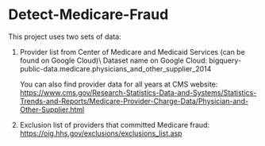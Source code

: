 # Detect-Medicare-Fraud

This project uses two sets of data:
1. Provider list from Center of Medicare and Medicaid Services (can be found on Google Cloud)\ Dataset name on Google Cloud: bigquery-public-data.medicare.physicians_and_other_supplier_2014
   
   You can also find provider data for all years at CMS website: https://www.cms.gov/Research-Statistics-Data-and-Systems/Statistics-Trends-and-Reports/Medicare-Provider-Charge-Data/Physician-and-Other-Supplier.html


2. Exclusion list of providers that committed Medicare fraud: https://oig.hhs.gov/exclusions/exclusions_list.asp
